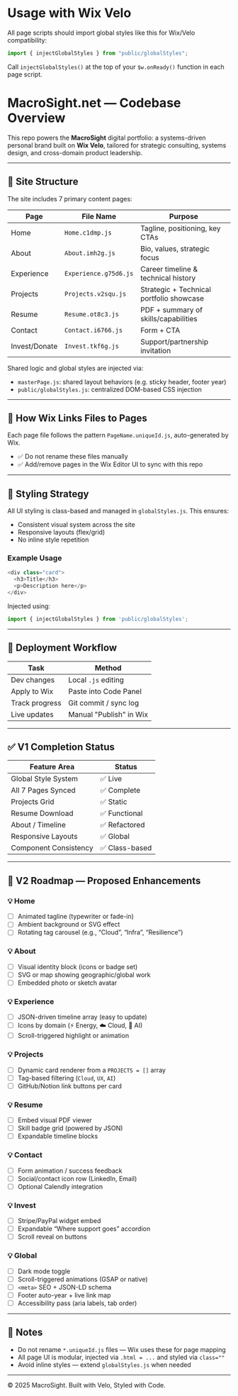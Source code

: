 # Usage with Wix Velo

All page scripts should import global styles like this for Wix/Velo compatibility:

```js
import { injectGlobalStyles } from "public/globalStyles";
```

Call `injectGlobalStyles()` at the top of your `$w.onReady()` function in each page script.

# MacroSight.net — Codebase Overview

This repo powers the **MacroSight** digital portfolio: a systems-driven personal brand built on **Wix Velo**, tailored for strategic consulting, systems design, and cross-domain product leadership.

---

## 🧠 Site Structure

The site includes 7 primary content pages:

| Page             | File Name             | Purpose |
|------------------|------------------------|---------|
| Home             | `Home.c1dmp.js`        | Tagline, positioning, key CTAs |
| About            | `About.imh2g.js`       | Bio, values, strategic focus |
| Experience       | `Experience.g75d6.js`  | Career timeline & technical history |
| Projects         | `Projects.v2squ.js`    | Strategic + Technical portfolio showcase |
| Resume           | `Resume.ot8c3.js`      | PDF + summary of skills/capabilities |
| Contact          | `Contact.i6766.js`     | Form + CTA |
| Invest/Donate    | `Invest.tkf6g.js`      | Support/partnership invitation |

Shared logic and global styles are injected via:

- `masterPage.js`: shared layout behaviors (e.g. sticky header, footer year)
- `public/globalStyles.js`: centralized DOM-based CSS injection

---

## 🧩 How Wix Links Files to Pages

Each page file follows the pattern `PageName.uniqueId.js`, auto-generated by Wix.

- ✅ Do not rename these files manually
- ✅ Add/remove pages in the Wix Editor UI to sync with this repo

---

## 🎨 Styling Strategy

All UI styling is class-based and managed in `globalStyles.js`. This ensures:

- Consistent visual system across the site
- Responsive layouts (flex/grid)
- No inline style repetition

### Example Usage

```js
<div class="card">
  <h3>Title</h3>
  <p>Description here</p>
</div>
````

Injected using:

```js
import { injectGlobalStyles } from 'public/globalStyles';
```

---

## 🚀 Deployment Workflow

| Task           | Method                  |
| -------------- | ----------------------- |
| Dev changes    | Local `.js` editing     |
| Apply to Wix   | Paste into Code Panel   |
| Track progress | Git commit / sync log   |
| Live updates   | Manual "Publish" in Wix |

---

## ✅ V1 Completion Status

| Feature Area          | Status        |
| --------------------- | ------------- |
| Global Style System   | ✅ Live        |
| All 7 Pages Synced    | ✅ Complete    |
| Projects Grid         | ✅ Static      |
| Resume Download       | ✅ Functional  |
| About / Timeline      | ✅ Refactored  |
| Responsive Layouts    | ✅ Global      |
| Component Consistency | ✅ Class-based |

---

## 🔮 V2 Roadmap — Proposed Enhancements

### 💡 Home

* [ ] Animated tagline (typewriter or fade-in)
* [ ] Ambient background or SVG effect
* [ ] Rotating tag carousel (e.g., “Cloud”, “Infra”, “Resilience”)

### 💡 About

* [ ] Visual identity block (icons or badge set)
* [ ] SVG or map showing geographic/global work
* [ ] Embedded photo or sketch avatar

### 💡 Experience

* [ ] JSON-driven timeline array (easy to update)
* [ ] Icons by domain (⚡ Energy, ☁️ Cloud, 🧠 AI)
* [ ] Scroll-triggered highlight or animation

### 💡 Projects

* [ ] Dynamic card renderer from a `PROJECTS = []` array
* [ ] Tag-based filtering (`Cloud`, `UX`, `AI`)
* [ ] GitHub/Notion link buttons per card

### 💡 Resume

* [ ] Embed visual PDF viewer
* [ ] Skill badge grid (powered by JSON)
* [ ] Expandable timeline blocks

### 💡 Contact

* [ ] Form animation / success feedback
* [ ] Social/contact icon row (LinkedIn, Email)
* [ ] Optional Calendly integration

### 💡 Invest

* [ ] Stripe/PayPal widget embed
* [ ] Expandable “Where support goes” accordion
* [ ] Scroll reveal on buttons

### 💡 Global

* [ ] Dark mode toggle
* [ ] Scroll-triggered animations (GSAP or native)
* [ ] `<meta>` SEO + JSON-LD schema
* [ ] Footer auto-year + live link map
* [ ] Accessibility pass (aria labels, tab order)

---

## 📄 Notes

* Do not rename `*.uniqueId.js` files — Wix uses these for page mapping
* All page UI is modular, injected via `.html = ...` and styled via `class=""`
* Avoid inline styles — extend `globalStyles.js` when needed

---

© 2025 MacroSight. Built with Velo, Styled with Code.
